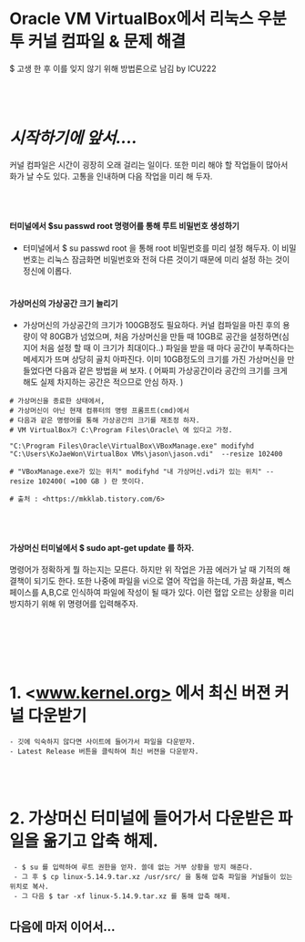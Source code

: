 # Oracle VM VirtualBox에서 리눅스 우분투 커널 컴파일 & 문제 해결

$ 고생 한 후 이를 잊지 않기 위해 방법론으로 남김 by ICU222
</br></br></br></br>

# *시작하기에 앞서....*
  커널 컴파일은 시간이 굉장히 오래 걸리는 일이다. 또한 미리 해야 할 작업들이 많아서 화가 날 수도 있다. 고통을 인내하며 다음 작업을 미리 해 두자. 

</br></br>
#### 터미널에서 $su passwd root 명령어를 통해 루트 비밀번호 생성하기
- 터미널에서 $ su passwd root 을 통해 root 비밀번호를 미리 설정 해두자. 이 비밀번호는 리눅스 잠금화면 비밀번호와 전혀 다른 것이기 때문에 미리 설정 하는 것이 정신에 이롭다. 
</br></br>
#### 가상머신의 가상공간 크기 늘리기
- 가상머신의 가상공간의 크기가 100GB정도 필요하다. 커널 컴파일을 마친 후의 용량이 약 80GB가 넘었으며, 처음 가상머신을 만들 때 10GB로 공간을 설정하면(심지어 처음 설정 할 때 이 크기가 최대이다..) 파일을 받을 때 마다 공간이 부족하다는 메세지가 뜨며 상당히 골치 아파진다. 이미 10GB정도의 크기를 가진 가상머신을 만들었다면 다음과 같은 방법을 써 보자. ( 어짜피 가상공간이라 공간의 크기를 크게 해도 실제 차지하는 공간은 적으므로 안심 하자. )
```
# 가상머신을 종료한 상태에서,
# 가상머신이 아닌 현재 컴퓨터의 명령 프롬프트(cmd)에서 
# 다음과 같은 명령어를 통해 가상공간의 크기를 재조정 하자. 
# VM VirtualBox가 C:\Program Files\Oracle\ 에 있다고 가정.

"C:\Program Files\Oracle\VirtualBox\VBoxManage.exe" modifyhd "C:\Users\KoJaeWon\VirtualBox VMs\jason\jason.vdi"  --resize 102400

# "VBoxManage.exe가 있는 위치" modifyhd "내 가상머신.vdi가 있는 위치" --resize 102400( =100 GB ) 란 뜻이다. 

# 출처 : <https://mkklab.tistory.com/6>
```
</br></br>
#### 가상머신 터미널에서 $ sudo apt-get update 를 하자. 
 명령어가 정확하게 뭘 하는지는 모른다. 하지만 위 작업은 가끔 에러가 날 때 기적의 해결책이 되기도 한다. 또한 나중에 파일을 vi으로 열어 작업을 하는데, 가끔 화살표, 벡스페이스를 A,B,C로 인식하여 파일에 작성이 될 때가 있다. 이런 혈압 오르는 상황을 미리 방지하기 위해 위 명령어를 입력해주자. 
 </br></br></br></br></br></br>



# 1. <www.kernel.org> 에서 최신 버젼 커널 다운받기
	- 깃에 익숙하지 않다면 사이트에 들어가서 파일을 다운받자. 
	- Latest Release 버튼을 클릭하여 최신 버젼을 다운받자. 
</br></br>

# 2. 가상머신 터미널에 들어가서 다운받은 파일을 옮기고 압축 해제.
 	 - $ su 를 입력하여 루트 권한을 얻자. 쓸데 없는 거부 상황을 방지 해준다. 
 	 - 그 후 $ cp linux-5.14.9.tar.xz /usr/src/ 을 통해 압축 파일을 커널들이 있는 위치로 복사.
 	 - 그 다음 $ tar -xf linux-5.14.9.tar.xz 를 통해 압축 해제. 


## 다음에 마저 이어서...